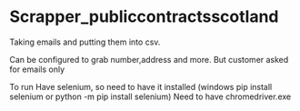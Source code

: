 # Scrapper_publiccontractsscotland
Taking emails and putting them into csv. 

Can be configured to grab number,address and more. But customer asked for emails only

To run
Have selenium, so need to have it installed  (windows  pip install selenium or python -m pip install selenium)
Need to have chromedriver.exe 

